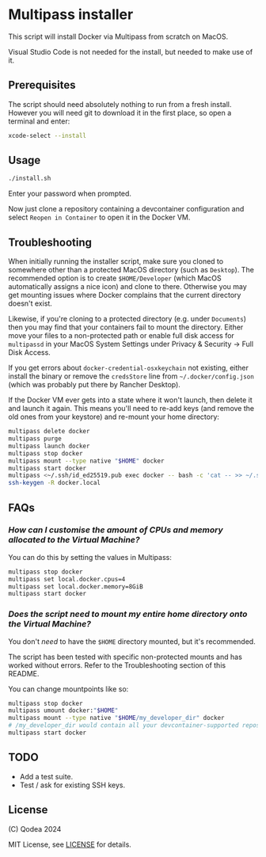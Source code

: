 # Multipass installer

This script will install Docker via Multipass from scratch on MacOS.

Visual Studio Code is not needed for the install, but needed to make use of it.

## Prerequisites

The script should need absolutely nothing to run from a fresh install. However
you will need git to download it in the first place, so open a terminal and
enter:

```sh
xcode-select --install
```

## Usage

```sh
./install.sh
```

Enter your password when prompted.

Now just clone a repository containing a devcontainer configuration and select
`Reopen in Container` to open it in the Docker VM.

## Troubleshooting

When initially running the installer script, make sure you cloned to somewhere
other than a protected MacOS directory (such as `Desktop`). The recommended
option is to create `$HOME/Developer` (which MacOS automatically assigns a nice
icon) and clone to there. Otherwise you may get mounting issues where Docker
complains that the current directory doesn't exist.

Likewise, if you're cloning to a protected directory (e.g. under `Documents`)
then you may find that your containers fail to mount the directory. Either move
your files to a non-protected path or enable full disk access for `multipassd`
in your MacOS System Settings under Privacy & Security -> Full Disk Access.

If you get errors about `docker-credential-osxkeychain` not existing, either
install the binary or remove the `credsStore` line from `~/.docker/config.json`
(which was probably put there by Rancher Desktop).

If the Docker VM ever gets into a state where it won't launch, then delete it
and launch it again. This means you'll need to re-add keys (and remove the old
ones from your keystore) and re-mount your home directory:

```sh
multipass delete docker
multipass purge
multipass launch docker
multipass stop docker
multipass mount --type native "$HOME" docker
multipass start docker
multipass <~/.ssh/id_ed25519.pub exec docker -- bash -c 'cat -- >> ~/.ssh/authorized_keys'
ssh-keygen -R docker.local
```

## FAQs

### _How can I customise the amount of CPUs and memory allocated to the Virtual Machine?_

You can do this by setting the values in Multipass:

```sh
multipass stop docker
multipass set local.docker.cpus=4
multipass set local.docker.memory=8GiB
multipass start docker
```

### _Does the script need to mount my entire home directory onto the Virtual Machine?_

You don't _need_ to have the `$HOME` directory mounted, but it's recommended.

The script has been tested with specific non-protected mounts and has worked
without errors. Refer to the Troubleshooting section of this README.

You can change mountpoints like so:

```sh
multipass stop docker
multipass umount docker:"$HOME"
multipass mount --type native "$HOME/my_developer_dir" docker
# /my_developer_dir would contain all your devcontainer-supported repositories
multipass start docker
```

## TODO

-   Add a test suite.
-   Test / ask for existing SSH keys.

## License

(C) Qodea 2024

MIT License, see [LICENSE](LICENSE) for details.
